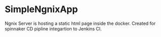 # SimpleNgnixApp
Ngnix Server is hosting a static html page inside the docker.
Created for spinnaker CD pipline integartion to Jenkins CI.
